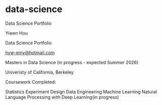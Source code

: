 # data-science
Data Science Portfolio

Yiwen Hou

Data Science Portfolio

hyw-emy@hotmail.com

Masters in Data Science (in progress - expected Summer 2026)

Univeristy of California, Berkeley

Coursework Completed:

  Statistics
  Experiment Design
  Data Engineering
  Machine Learning
  Natural Language Processing with Deep Learning(in progress)

